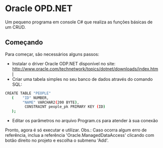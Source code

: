 # Oracle OPD.NET
Um pequeno programa em console C# que realiza as funções básicas de um CRUD.

## Começando
Para começar, são necessários alguns passos:
- Instalar o driver Oracle ODP.NET disponível no site: http://www.oracle.com/technetwork/topics/dotnet/downloads/index.html
- Criar uma tabela simples no seu banco de dados através do comando SQL: 
```sh
CREATE TABLE "PEOPLE" 
   (	"ID" NUMBER, 
	    "NAME" VARCHAR2(200 BYTE),
	     CONSTRAINT people_pk PRIMARY KEY (ID)
   );
```
- Editar os parâmetros no arquivo Program.cs para atender à sua conexão

Pronto, agora é só executar e utilizar.
Obs.: Caso ocorra algum erro de referência, inclua a referência 'Oracle.ManagedDataAccess' clicando com botão direito no projeto e escolha o submenu 'Add'.
